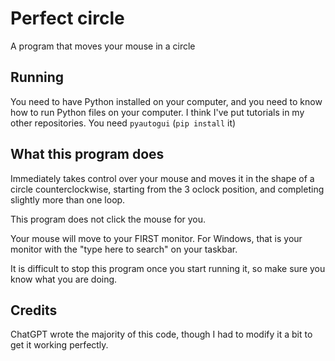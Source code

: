 # Perfect circle

A program that moves your mouse in a circle

## Running

You need to have Python installed on your computer, and you need to know how to run Python files on your computer. I think I've put tutorials in my other repositories.
You need `pyautogui` (`pip install` it)

## What this program does

Immediately takes control over your mouse and moves it in the shape of a circle counterclockwise, starting from the 3 oclock position, and completing slightly more than one loop.

This program does not click the mouse for you.

Your mouse will move to your FIRST monitor. For Windows, that is your monitor with the "type here to search" on your taskbar.

It is difficult to stop this program once you start running it, so make sure you know what you are doing.

## Credits

ChatGPT wrote the majority of this code, though I had to modify it a bit to get it working perfectly.
